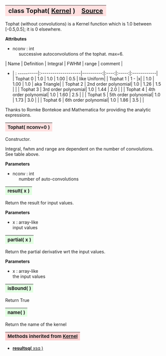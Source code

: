 ---
---
<br><br>

<a name="Tophat"></a>
<table><thead style="background-color:#FFE0E0; width:100%; font-size:20px"><tr><th style="text-align:left">
<strong>class Tophat(</strong> <a href="./Kernel.html">Kernel</a> )</th><th style="text-align:right"><a href=https://github.com/dokester/BayesicFitting/blob/master/BayesicFitting/source/kernels/Tophat.py target=_blank>Source</a></th></tr></thead></table>
<p>

Tophat (without convolutions) is a Kernel function which is 1.0 
between [-0.5,0.5]; it is 0 elsewhere.

<b>Attributes</b>

* nconv  :  int<br>
&nbsp;&nbsp;&nbsp;&nbsp; successive autoconvolutions of the tophat. max=6.<br>

| Name      | Definition          | Integral  | FWHM | range | comment     |
* | : ----------|:--------------------|----------:|:----:|:-----:|:------------|<br>
| Tophat 0  | 1.0                 |      1.0  | 1.00 |  0.5  | like Uniform|
| Tophat 1  | 1 - \|x\|           |      1.0  | 1.00 |  1.0  | aka Triangle|
| Tophat 2  | 2nd order polynomial|      1.0  | 1.26 |  1.5  |             |
| Tophat 3  | 3rd order polynomial|      1.0  | 1.44 |  2.0  |             |
| Tophat 4  | 4th order polynomial|      1.0  | 1.60 |  2.5  |             |
| Tophat 5  | 5th order polynomial|      1.0  | 1.73 |  3.0  |             |
| Tophat 6  | 6th order polynomial|      1.0  | 1.86 |  3.5  |             |

Thanks to Romke Bontekoe and Mathematica for providing the analytic expressions.


<a name="Tophat"></a>
<table><thead style="background-color:#FFE0E0; width:100%; font-size:15px"><tr><th style="text-align:left">
<strong>Tophat(</strong> nconv=0 ) 
</th></tr></thead></table>
<p>

Constructor.

Integral, fwhm and range are dependent on the number of convolutions.
See table above.

<b>Parameters</b>

* nconv  :  int<br>
&nbsp;&nbsp;&nbsp;&nbsp; number of auto-convolutions<br>


<a name="result"></a>
<table><thead style="background-color:#E0FFE0; width:100%; font-size:15px"><tr><th style="text-align:left">
<strong>result(</strong> x )
</th></tr></thead></table>
<p>

Return the result for input values.

<b>Parameters</b>

* x  :  array-like<br>
    input values

<a name="partial"></a>
<table><thead style="background-color:#E0FFE0; width:100%; font-size:15px"><tr><th style="text-align:left">
<strong>partial(</strong> x )
</th></tr></thead></table>
<p>

Return the partial derivative wrt the input values.

<b>Parameters</b>

* x  :  array-like<br>
    the input values

<a name="isBound"></a>
<table><thead style="background-color:#E0FFE0; width:100%; font-size:15px"><tr><th style="text-align:left">
<strong>isBound(</strong> )
</th></tr></thead></table>
<p>
Return True 

<a name="name"></a>
<table><thead style="background-color:#E0FFE0; width:100%; font-size:15px"><tr><th style="text-align:left">
<strong>name(</strong> )
</th></tr></thead></table>
<p>
Return the name of the kernel 

<table><thead style="background-color:#FFD0D0; width:100%; font-size:15px"><tr><th style="text-align:left">
<strong>Methods inherited from</strong> <a href="./Kernel.html">Kernel</a></th></tr></thead></table>


* [<strong>resultsq(</strong> xsq )](./Kernel.md#resultsq)
